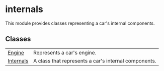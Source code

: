 # internals
This module provides classes representing a car's internal components.

## Classes
| | |
| --------------- | --------------- |
| [Engine](Engine/README.md) | Represents a car's engine. |
| [Internals](Internals/README.md) | A class that represents a car's internal components. |